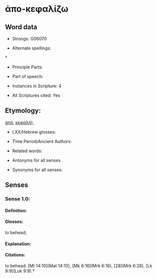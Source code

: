 # ἀπο-κεφαλίζω

<!-- Status: S2=NeedsEdits -->
<!-- Lexica used for edits:   -->

## Word data

* Strongs: G06070

* Alternate spellings:

† 

* Principle Parts: 


* Part of speech: 


* Instances in Scripture: 4

* All Scriptures cited: Yes

## Etymology: 

[ἀπό](), [κεφαλή]()),

* LXX/Hebrew glosses: 


* Time Period/Ancient Authors: 


* Related words: 

* Antonyms for all senses

* Synonyms for all senses: 


## Senses 


### Sense  1.0: 

#### Definition: 

#### Glosses: 

to behead; 

#### Explanation: 


#### Citations: 

to behead: [Mt 14:10](Mat 14:10), [Mk 6:16](Mrk 6:16), [28](Mrk 6:28), [Lk 9:9](Luk 9:9).†
